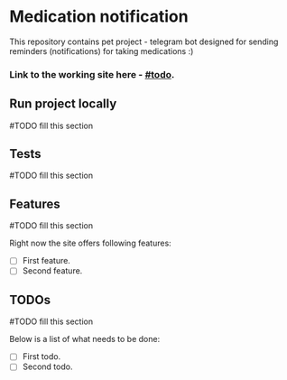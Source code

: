 # Medication notification

This repository contains pet project - telegram bot designed for sending reminders (notifications) for taking medications :)

### Link to the working site here - [#todo]().

## Run project locally
#TODO fill this section

## Tests
#TODO fill this section

## Features
#TODO fill this section

Right now the site offers following features:
- [ ] First feature.
- [ ] Second feature.

## TODOs
#TODO fill this section

Below is a list of what needs to be done:
- [ ] First todo.
- [ ] Second todo.

